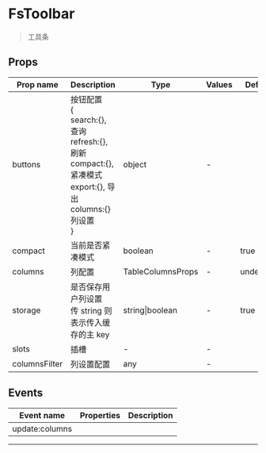 # FsToolbar

> 工具条

## Props

| Prop name     | Description                                                                                                                           | Type              | Values | Default   |
| ------------- | ------------------------------------------------------------------------------------------------------------------------------------- | ----------------- | ------ | --------- |
| buttons       | 按钮配置<br/>{<br/> search:{}, 查询<br/> refresh:{}, 刷新<br/> compact:{}, 紧凑模式<br/> export:{}, 导出<br/> columns:{} 列设置<br/>} | object            | -      |           |
| compact       | 当前是否紧凑模式                                                                                                                      | boolean           | -      | true      |
| columns       | 列配置                                                                                                                                | TableColumnsProps | -      | undefined |
| storage       | 是否保存用户列设置<br/>传 string 则表示传入缓存的主 key                                                                               | string\|boolean   | -      | true      |
| slots         | 插槽                                                                                                                                  | -                 | -      |           |
| columnsFilter | 列设置配置                                                                                                                            | any               | -      |           |

## Events

| Event name     | Properties | Description |
| -------------- | ---------- | ----------- |
| update:columns |            |

---
